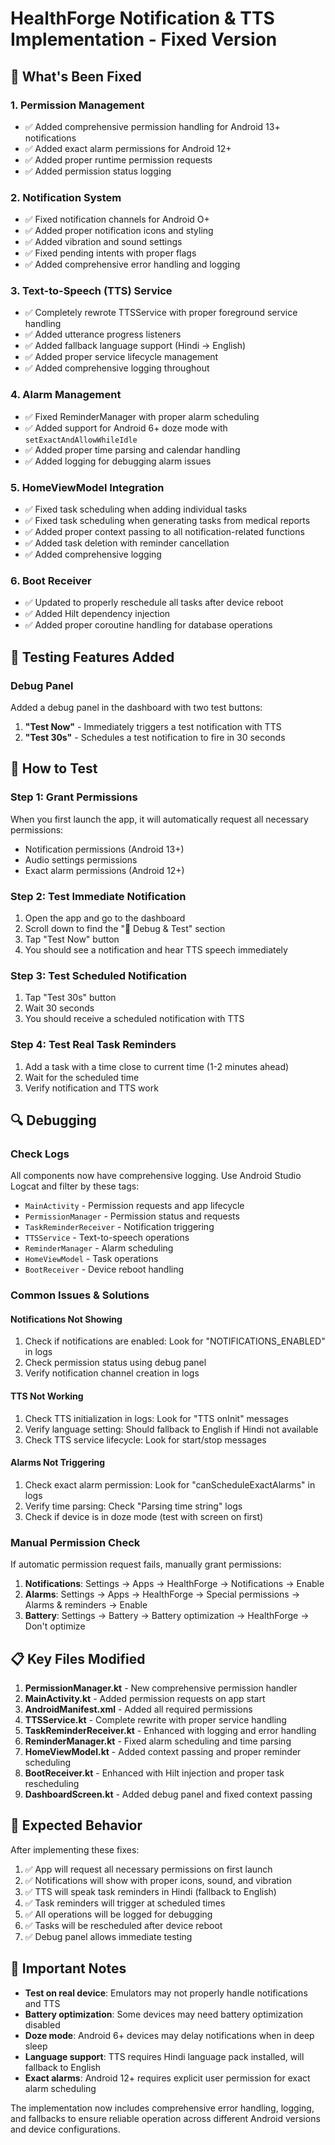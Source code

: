 # HealthForge Notification & TTS Implementation - Fixed Version

## 🚀 What's Been Fixed

### 1. **Permission Management**
- ✅ Added comprehensive permission handling for Android 13+ notifications
- ✅ Added exact alarm permissions for Android 12+  
- ✅ Added proper runtime permission requests
- ✅ Added permission status logging

### 2. **Notification System**
- ✅ Fixed notification channels for Android O+
- ✅ Added proper notification icons and styling
- ✅ Added vibration and sound settings
- ✅ Fixed pending intents with proper flags
- ✅ Added comprehensive error handling and logging

### 3. **Text-to-Speech (TTS) Service**
- ✅ Completely rewrote TTSService with proper foreground service handling
- ✅ Added utterance progress listeners
- ✅ Added fallback language support (Hindi → English)
- ✅ Added proper service lifecycle management
- ✅ Added comprehensive logging throughout

### 4. **Alarm Management**
- ✅ Fixed ReminderManager with proper alarm scheduling
- ✅ Added support for Android 6+ doze mode with `setExactAndAllowWhileIdle`
- ✅ Added proper time parsing and calendar handling
- ✅ Added logging for debugging alarm issues

### 5. **HomeViewModel Integration**
- ✅ Fixed task scheduling when adding individual tasks
- ✅ Fixed task scheduling when generating tasks from medical reports
- ✅ Added proper context passing to all notification-related functions
- ✅ Added task deletion with reminder cancellation
- ✅ Added comprehensive logging

### 6. **Boot Receiver**
- ✅ Updated to properly reschedule all tasks after device reboot
- ✅ Added Hilt dependency injection
- ✅ Added proper coroutine handling for database operations

## 🧪 Testing Features Added

### Debug Panel
Added a debug panel in the dashboard with two test buttons:

1. **"Test Now"** - Immediately triggers a test notification with TTS
2. **"Test 30s"** - Schedules a test notification to fire in 30 seconds

## 📱 How to Test

### Step 1: Grant Permissions
When you first launch the app, it will automatically request all necessary permissions:
- Notification permissions (Android 13+)
- Audio settings permissions
- Exact alarm permissions (Android 12+)

### Step 2: Test Immediate Notification
1. Open the app and go to the dashboard
2. Scroll down to find the "🔧 Debug & Test" section
3. Tap "Test Now" button
4. You should see a notification and hear TTS speech immediately

### Step 3: Test Scheduled Notification  
1. Tap "Test 30s" button
2. Wait 30 seconds
3. You should receive a scheduled notification with TTS

### Step 4: Test Real Task Reminders
1. Add a task with a time close to current time (1-2 minutes ahead)
2. Wait for the scheduled time
3. Verify notification and TTS work

## 🔍 Debugging

### Check Logs
All components now have comprehensive logging. Use Android Studio Logcat and filter by these tags:
- `MainActivity` - Permission requests and app lifecycle
- `PermissionManager` - Permission status and requests
- `TaskReminderReceiver` - Notification triggering
- `TTSService` - Text-to-speech operations
- `ReminderManager` - Alarm scheduling
- `HomeViewModel` - Task operations
- `BootReceiver` - Device reboot handling

### Common Issues & Solutions

#### Notifications Not Showing
1. Check if notifications are enabled: Look for "NOTIFICATIONS_ENABLED" in logs
2. Check permission status using debug panel
3. Verify notification channel creation in logs

#### TTS Not Working
1. Check TTS initialization in logs: Look for "TTS onInit" messages
2. Verify language setting: Should fallback to English if Hindi not available
3. Check TTS service lifecycle: Look for start/stop messages

#### Alarms Not Triggering
1. Check exact alarm permission: Look for "canScheduleExactAlarms" in logs
2. Verify time parsing: Check "Parsing time string" logs
3. Check if device is in doze mode (test with screen on first)

### Manual Permission Check
If automatic permission request fails, manually grant permissions:

1. **Notifications**: Settings → Apps → HealthForge → Notifications → Enable
2. **Alarms**: Settings → Apps → HealthForge → Special permissions → Alarms & reminders → Enable  
3. **Battery**: Settings → Battery → Battery optimization → HealthForge → Don't optimize

## 📋 Key Files Modified

1. **PermissionManager.kt** - New comprehensive permission handler
2. **MainActivity.kt** - Added permission requests on app start
3. **AndroidManifest.xml** - Added all required permissions
4. **TTSService.kt** - Complete rewrite with proper service handling
5. **TaskReminderReceiver.kt** - Enhanced with logging and error handling
6. **ReminderManager.kt** - Fixed alarm scheduling and time parsing
7. **HomeViewModel.kt** - Added context passing and proper reminder scheduling
8. **BootReceiver.kt** - Enhanced with Hilt injection and proper task rescheduling
9. **DashboardScreen.kt** - Added debug panel and fixed context passing

## 🎯 Expected Behavior

After implementing these fixes:

1. ✅ App will request all necessary permissions on first launch
2. ✅ Notifications will show with proper icons, sound, and vibration
3. ✅ TTS will speak task reminders in Hindi (fallback to English)
4. ✅ Task reminders will trigger at scheduled times
5. ✅ All operations will be logged for debugging
6. ✅ Tasks will be rescheduled after device reboot
7. ✅ Debug panel allows immediate testing

## 🚨 Important Notes

- **Test on real device**: Emulators may not properly handle notifications and TTS
- **Battery optimization**: Some devices may need battery optimization disabled
- **Doze mode**: Android 6+ devices may delay notifications when in deep sleep
- **Language support**: TTS requires Hindi language pack installed, will fallback to English
- **Exact alarms**: Android 12+ requires explicit user permission for exact alarm scheduling

The implementation now includes comprehensive error handling, logging, and fallbacks to ensure reliable operation across different Android versions and device configurations.